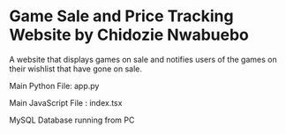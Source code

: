 # Game Sale and Price Tracking Website by Chidozie Nwabuebo

A website that displays games on sale and notifies users of the games on their wishlist that have gone on sale. 

Main Python File: app.py  

Main JavaScript File : index.tsx  

MySQL Database running from PC
